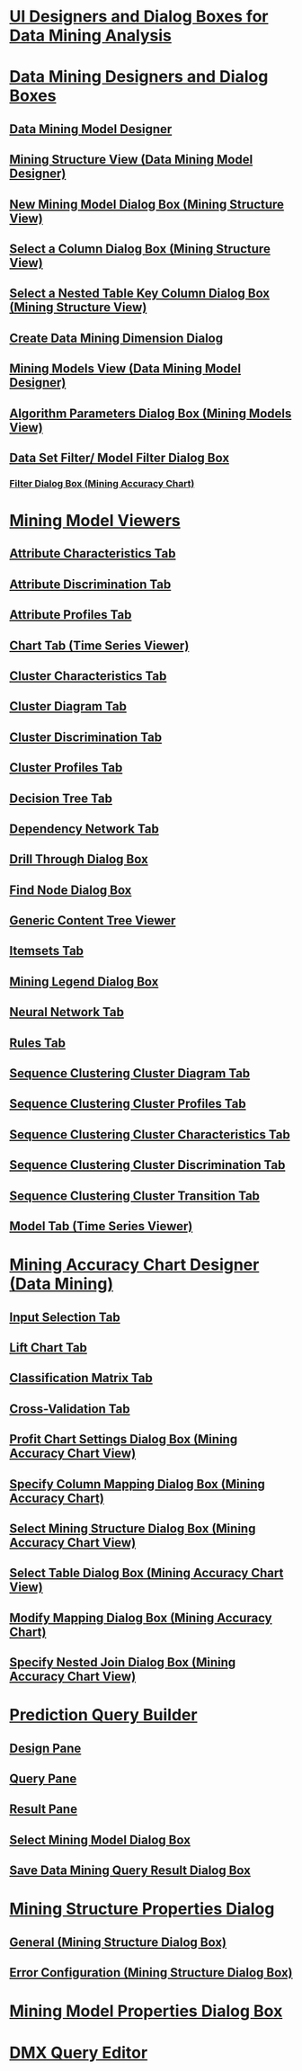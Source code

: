 # [UI Designers and Dialog Boxes for Data Mining Analysis](ui-designers-dialog-boxes-data-mining.md)

# [Data Mining Designers and Dialog Boxes](../data-mining-designers-and-dialog-boxes.md)
## [Data Mining Model Designer](../data-mining-model-designer-analysis-services-data-mining.md)
## [Mining Structure View (Data Mining Model Designer)](../mining-structure-view-data-mining-model-designer.md)
## [New Mining Model Dialog Box (Mining Structure View)](../new-mining-model-dialog-box-mining-structure-view.md)
## [Select a Column Dialog Box (Mining Structure View)](../select-a-column-dialog-box-mining-structure-view.md)
## [Select a Nested Table Key Column Dialog Box (Mining Structure View)](../select-a-nested-table-key-column-dialog-box-mining-structure-view.md)
## [Create Data Mining Dimension Dialog](../create-data-mining-dimension-dialog.md)
## [Mining Models View (Data Mining Model Designer)](../mining-models-view-data-mining-model-designer.md)
## [Algorithm Parameters Dialog Box (Mining Models View)](../algorithm-parameters-dialog-box-mining-models-view.md)
## [Data Set Filter/ Model Filter Dialog Box](../data-set-filter-or-model-filter-dialog-box.md)
### [Filter Dialog Box (Mining Accuracy Chart)](../filter-dialog-box-mining-accuracy-chart.md)
# [Mining Model Viewers](../mining-model-viewers-data-mining-model-designer.md)
## [Attribute Characteristics Tab](../attribute-characteristics-tab-mining-model-viewer.md)
## [Attribute Discrimination Tab](../attribute-discrimination-tab-mining-model-viewer.md)
## [Attribute Profiles Tab](../attribute-profiles-tab-mining-model-viewer.md)
## [Chart Tab (Time Series Viewer)](../chart-tab-mining-model-viewers.md)
## [Cluster Characteristics Tab](../cluster-characteristics-tab-mining-model-viewer.md)
## [Cluster Diagram Tab](../cluster-diagram-tab-mining-model-viewer.md)
## [Cluster Discrimination Tab](../cluster-discrimination-tab-mining-model-viewer.md)
## [Cluster Profiles Tab](../cluster-profiles-tab-mining-model-viewer.md)
## [Decision Tree Tab](../decision-tree-tab-mining-model-viewer.md)
## [Dependency Network Tab](../dependency-network-tab-mining-model-viewer.md)
## [Drill Through Dialog Box](../drill-through-dialog-box-mining-model-viewer.md)
## [Find Node Dialog Box](../find-node-dialog-box-mining-model-viewer.md)
## [Generic Content Tree Viewer](../microsoft-generic-content-tree-viewer-data-mining.md)
## [Itemsets Tab](../itemsets-tab-mining-model-viewer.md)
## [Mining Legend Dialog Box](../mining-legend-dialog-box-mining-model-viewer.md)
## [Neural Network Tab](../neural-network-mining-model-viewer.md)
## [Rules Tab](../rules-tab-mining-model-viewer.md)
## [Sequence Clustering Cluster Diagram Tab](../sequence-clustering-cluster-diagram-tab-mining-model-viewer.md)
## [Sequence Clustering Cluster Profiles Tab](../sequence-clustering-cluster-profiles-tab-mining-model-viewer.md)
## [Sequence Clustering Cluster Characteristics Tab](../sequence-clustering-cluster-characteristics-tab-mining-model-viewer.md)
## [Sequence Clustering Cluster Discrimination Tab](../sequence-clustering-cluster-discrimination-tab-mining-model-viewer.md)
## [Sequence Clustering Cluster Transition Tab](../sequence-clustering-cluster-transition-tab-mining-model-viewer.md)
## [Model Tab (Time Series Viewer)](../model-tab-mining-model-viewers.md)
# [Mining Accuracy Chart Designer (Data Mining)](../mining-accuracy-chart-designer-data-mining.md)
## [Input Selection Tab](../input-selection-tab-mining-accuracy-chart-view.md)
## [Lift Chart Tab](../lift-chart-tab-mining-accuracy-chart-view.md)
## [Classification Matrix Tab](../classification-matrix-tab-mining-accuracy-chart-view.md)
## [Cross-Validation Tab](../cross-validation-tab-mining-accuracy-chart-view.md)
## [Profit Chart Settings Dialog Box (Mining Accuracy Chart View)](../profit-chart-settings-dialog-box-mining-accuracy-chart-view.md)
## [Specify Column Mapping Dialog Box (Mining Accuracy Chart)](../specify-column-mapping-dialog-box-mining-accuracy-chart.md)
## [Select Mining Structure Dialog Box (Mining Accuracy Chart View)](../select-mining-structure-dialog-box-mining-accuracy-chart-view.md)
## [Select Table Dialog Box (Mining Accuracy Chart View)](../select-table-dialog-box-mining-accuracy-chart-view.md)
## [Modify Mapping Dialog Box (Mining Accuracy Chart)](../modify-mapping-dialog-box-mining-accuracy-chart.md)
## [Specify Nested Join Dialog Box (Mining Accuracy Chart View)](../specify-nested-join-dialog-box-mining-accuracy-chart-view.md)
# [Prediction Query Builder](../prediction-query-builder-data-mining.md)
## [Design Pane](../design-pane-mining-model-prediction-view.md)
## [Query Pane](../query-pane-mining-model-prediction-view.md)
## [Result Pane](../result-pane-mining-model-prediction-view.md)
## [Select Mining Model Dialog Box](../select-mining-model-dialog-box-mining-model-prediction-view.md)
## [Save Data Mining Query Result Dialog Box](../save-data-mining-query-result-dialog-box-mining-model-prediction-view.md)
# [Mining Structure Properties Dialog](../mining-structure-properties-dialog-analysis-services-data-mining.md)
## [General (Mining Structure Dialog Box)](../general-mining-structure-dialog-box-analysis-services-data-mining.md)
## [Error Configuration (Mining Structure Dialog Box)](../error-configuration-mining-structure-dialog-analysis-services-multidimensional-data.md)
# [Mining Model Properties Dialog Box](../mining-model-properties-dialog-box-analysis-services-data-mining.md)
# [DMX Query Editor](../dmx-query-editor-analysis-services-data-mining.md)

